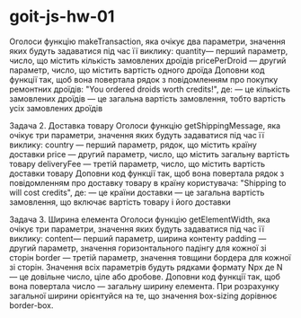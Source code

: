 # goit-js-hw-01
  Оголоси функцію makeTransaction, яка очікує два параметри, значення яких будуть задаватися під час її виклику:
   quantity— перший параметр, число, що містить кількість замовлених дроїдів 
   pricePerDroid — другий параметр, число, що містить вартість одного дроїда
Доповни код функції так, щоб вона повертала рядок з повідомленням про покупку ремонтних дроїдів: "You ordered <quantity> droids worth <totalPrice> credits!", де:
  <quantity> — це кількість замовлених дроїдів 
  <totalPrice> — це загальна вартість замовлення, тобто вартість усіх замовлених дроїдів

Задача 2. Доставка товару
  Оголоси функцію getShippingMessage, яка очікує три параметри, значення яких будуть задаватися під час її виклику: 
  country — перший параметр, рядок, що містить країну доставки 
  price — другий параметр, число, що містить загальну вартість товару 
  deliveryFee — третій параметр, число, що містить вартість доставки товару
Доповни код функції так, щоб вона повертала рядок з повідомленням про доставку товару в країну користувача: "Shipping to <country> will cost <totalPrice> credits", де: 
  <country> — це країни доставки 
  <totalPrice> — це загальна вартість замовлення, що включає вартість товару і його доставки

Задача 3. Ширина елемента
  Оголоси функцію getElementWidth, яка очікує три параметри, значення яких будуть задаватися під час її виклику: 
    content— перший параметр, ширина контенту 
    padding — другий параметр, значення горизонтального падінгу для кожної зі сторін 
    border — третій параметр, значення товщини бордера для кожної зі сторін.
  Значення всіх параметрів будуть рядками формату Npx де N — це довільне число, ціле або дробове.
  Доповни код функції так, щоб вона повертала число — загальну ширину елемента. 
  При розрахунку загальної ширини орієнтуйся на те, що значення box-sizing дорівнює border-box.
